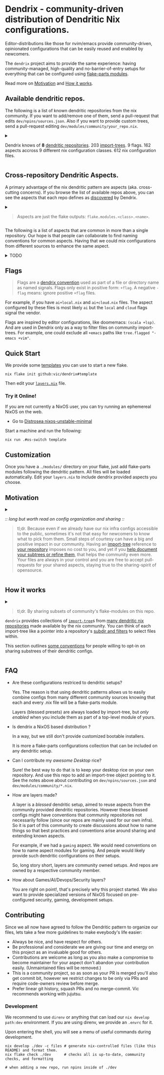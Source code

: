 <!-- NOTICE: edit this file at dev/readme_template.md and then run the `files` devshell command. -->

# Dendrix - community-driven distribution of Dendritic Nix configurations.

Editor-distributions like those for nvim/emacs provide community-driven,
opinionated configurations that can be easily reused and enabled by newcomers.

The `dendrix` project aims to provide the same experience: having community-managed, high-quality and no-barrier-of-entry setups for everything that can be configured using [flake-parts modules](https://flake.parts/options/flake-parts-modules.html).

Read more on [Motivation](#motivation) and [How it works](#how-it-works).

## Available dendritic repos.

The following is a list of known dendritic repositories from the nix community.
If you want to add/remove one of them, send a pull-request that edits `dev/npins/sources.json`.
Also if you want to provide custom trees, send a pull-request editing `dev/modules/community/your_repo.nix`.

<details>
<summary>

Dendrix knows of <b>8</b> [dendritic repositories](https://github.com/vic/dendrix/blob/main/dev/npins/sources.json).
203 [import-trees](https://github.com/vic/dendrix/tree/main/dev/modules/community).
9 flags.
162 aspects accross 9 different nix configuration classes.
612 nix configuration files.

</summary>

### [Maka-77x-nixconf7](https://github.com/Maka-77x/nixconf7/tree/e3fd4cacd66d708911109b3a0f43f7b65d8be7bd

<details>
<summary>

Maka-77x-nixconf7 at rev e3fd4ca.
22 dendritic trees.
<b>22</b> aspects across 2 nix classes.
97 nix configuration files.

</summary>

[README](https://github.com/Maka-77x/nixconf7/tree/e3fd4cacd66d708911109b3a0f43f7b65d8be7bd/README.md)

<details>
<summary>

##### Maka-77x-nixconf7 defines <b>22</b> aspects across 2 nix classes.

</summary>

- <code>ai</code>: <code>nixos</code>

- <code>base</code>: <code>homeManager</code>/<code>nixos</code>

- <code>bluetooth</code>: <code>nixos</code>

- <code>desktop</code>: <code>homeManager</code>/<code>nixos</code>

- <code>dev</code>: <code>homeManager</code>/<code>nixos</code>

- <code>displaylink</code>: <code>nixos</code>

- <code>email</code>: <code>homeManager</code>

- <code>facter</code>: <code>homeManager</code>/<code>nixos</code>

- <code>fwupd</code>: <code>nixos</code>

- <code>games</code>: <code>homeManager</code>

- <code>guacamole</code>: <code>nixos</code>

- <code>hosts/gouda</code>: <code>nixos</code>

- <code>hosts/nixos</code>: <code>nixos</code>

- <code>messaging</code>: <code>homeManager</code>

- <code>mimi</code>: <code>nixos</code>

- <code>openssh</code>: <code>nixos</code>

- <code>root</code>: <code>nixos</code>

- <code>shell</code>: <code>homeManager</code>/<code>nixos</code>

- <code>sound</code>: <code>nixos</code>

- <code>virtualisation</code>: <code>nixos</code>

- <code>vpn</code>: <code>homeManager</code>/<code>nixos</code>

- <code>work</code>: <code>homeManager</code>

</details>

No community notes on Maka-77x-nixconf7. Use the source, Luke.

- ai:

Maka-77x-nixconf7's ai tree

```nix
# usage on your layers.nix
{inputs, ...}: {
  imports = [
    inputs.dendrix.community.Maka-77x-nixconf7.ai
  ];
}
```

- base:

Maka-77x-nixconf7's base tree

```nix
# usage on your layers.nix
{inputs, ...}: {
  imports = [
    inputs.dendrix.community.Maka-77x-nixconf7.base
  ];
}
```

- bluetooth:

Maka-77x-nixconf7's bluetooth tree

```nix
# usage on your layers.nix
{inputs, ...}: {
  imports = [
    inputs.dendrix.community.Maka-77x-nixconf7.bluetooth
  ];
}
```

- desktop:

Maka-77x-nixconf7's desktop tree

```nix
# usage on your layers.nix
{inputs, ...}: {
  imports = [
    inputs.dendrix.community.Maka-77x-nixconf7.desktop
  ];
}
```

- dev:

Maka-77x-nixconf7's dev tree

```nix
# usage on your layers.nix
{inputs, ...}: {
  imports = [
    inputs.dendrix.community.Maka-77x-nixconf7.dev
  ];
}
```

- displaylink:

Maka-77x-nixconf7's displaylink tree

```nix
# usage on your layers.nix
{inputs, ...}: {
  imports = [
    inputs.dendrix.community.Maka-77x-nixconf7.displaylink
  ];
}
```

- email:

Maka-77x-nixconf7's email tree

```nix
# usage on your layers.nix
{inputs, ...}: {
  imports = [
    inputs.dendrix.community.Maka-77x-nixconf7.email
  ];
}
```

- facter:

Maka-77x-nixconf7's facter tree

```nix
# usage on your layers.nix
{inputs, ...}: {
  imports = [
    inputs.dendrix.community.Maka-77x-nixconf7.facter
  ];
}
```

- fwupd:

Maka-77x-nixconf7's fwupd tree

```nix
# usage on your layers.nix
{inputs, ...}: {
  imports = [
    inputs.dendrix.community.Maka-77x-nixconf7.fwupd
  ];
}
```

- games:

Maka-77x-nixconf7's games tree

```nix
# usage on your layers.nix
{inputs, ...}: {
  imports = [
    inputs.dendrix.community.Maka-77x-nixconf7.games
  ];
}
```

- guacamole:

Maka-77x-nixconf7's guacamole tree

```nix
# usage on your layers.nix
{inputs, ...}: {
  imports = [
    inputs.dendrix.community.Maka-77x-nixconf7.guacamole
  ];
}
```

- hosts/gouda:

Maka-77x-nixconf7's hosts/gouda tree

```nix
# usage on your layers.nix
{inputs, ...}: {
  imports = [
    inputs.dendrix.community.Maka-77x-nixconf7.hosts/gouda
  ];
}
```

- hosts/nixos:

Maka-77x-nixconf7's hosts/nixos tree

```nix
# usage on your layers.nix
{inputs, ...}: {
  imports = [
    inputs.dendrix.community.Maka-77x-nixconf7.hosts/nixos
  ];
}
```

- messaging:

Maka-77x-nixconf7's messaging tree

```nix
# usage on your layers.nix
{inputs, ...}: {
  imports = [
    inputs.dendrix.community.Maka-77x-nixconf7.messaging
  ];
}
```

- mimi:

Maka-77x-nixconf7's mimi tree

```nix
# usage on your layers.nix
{inputs, ...}: {
  imports = [
    inputs.dendrix.community.Maka-77x-nixconf7.mimi
  ];
}
```

- openssh:

Maka-77x-nixconf7's openssh tree

```nix
# usage on your layers.nix
{inputs, ...}: {
  imports = [
    inputs.dendrix.community.Maka-77x-nixconf7.openssh
  ];
}
```

- root:

Maka-77x-nixconf7's root tree

```nix
# usage on your layers.nix
{inputs, ...}: {
  imports = [
    inputs.dendrix.community.Maka-77x-nixconf7.root
  ];
}
```

- shell:

Maka-77x-nixconf7's shell tree

```nix
# usage on your layers.nix
{inputs, ...}: {
  imports = [
    inputs.dendrix.community.Maka-77x-nixconf7.shell
  ];
}
```

- sound:

Maka-77x-nixconf7's sound tree

```nix
# usage on your layers.nix
{inputs, ...}: {
  imports = [
    inputs.dendrix.community.Maka-77x-nixconf7.sound
  ];
}
```

- virtualisation:

Maka-77x-nixconf7's virtualisation tree

```nix
# usage on your layers.nix
{inputs, ...}: {
  imports = [
    inputs.dendrix.community.Maka-77x-nixconf7.virtualisation
  ];
}
```

- vpn:

Maka-77x-nixconf7's vpn tree

```nix
# usage on your layers.nix
{inputs, ...}: {
  imports = [
    inputs.dendrix.community.Maka-77x-nixconf7.vpn
  ];
}
```

- work:

Maka-77x-nixconf7's work tree

```nix
# usage on your layers.nix
{inputs, ...}: {
  imports = [
    inputs.dendrix.community.Maka-77x-nixconf7.work
  ];
}
```

</details>

### [dliberalesso-nix-config](https://github.com/dliberalesso/nix-config/tree/c2906862413dccd1745ce26e0172cac4381c34bd

<details>
<summary>

dliberalesso-nix-config at rev c290686.
8 dendritic trees.
<b>8</b> aspects across 2 nix classes.
85 nix configuration files.

</summary>

[README](https://github.com/dliberalesso/nix-config/tree/c2906862413dccd1745ce26e0172cac4381c34bd/README.md)

<details>
<summary>

##### dliberalesso-nix-config defines <b>8</b> aspects across 2 nix classes.

</summary>

- <code>default</code>: <code>home</code>/<code>nixos</code>

- <code>facter</code>: <code>home</code>/<code>nixos</code>

- <code>gui</code>: <code>home</code>/<code>nixos</code>

- <code>hyprde</code>: <code>home</code>/<code>nixos</code>

- <code>irpf</code>: <code>home</code>/<code>nixos</code>

- <code>laptop</code>: <code>home</code>/<code>nixos</code>

- <code>work</code>: <code>home</code>/<code>nixos</code>

- <code>wsl</code>: <code>home</code>/<code>nixos</code>

</details>

No community notes on dliberalesso-nix-config. Use the source, Luke.

- default:

dliberalesso-nix-config's default tree

```nix
# usage on your layers.nix
{inputs, ...}: {
  imports = [
    inputs.dendrix.community.dliberalesso-nix-config.default
  ];
}
```

- facter:

dliberalesso-nix-config's facter tree

```nix
# usage on your layers.nix
{inputs, ...}: {
  imports = [
    inputs.dendrix.community.dliberalesso-nix-config.facter
  ];
}
```

- gui:

dliberalesso-nix-config's gui tree

```nix
# usage on your layers.nix
{inputs, ...}: {
  imports = [
    inputs.dendrix.community.dliberalesso-nix-config.gui
  ];
}
```

- hyprde:

dliberalesso-nix-config's hyprde tree

```nix
# usage on your layers.nix
{inputs, ...}: {
  imports = [
    inputs.dendrix.community.dliberalesso-nix-config.hyprde
  ];
}
```

- irpf:

dliberalesso-nix-config's irpf tree

```nix
# usage on your layers.nix
{inputs, ...}: {
  imports = [
    inputs.dendrix.community.dliberalesso-nix-config.irpf
  ];
}
```

- laptop:

dliberalesso-nix-config's laptop tree

```nix
# usage on your layers.nix
{inputs, ...}: {
  imports = [
    inputs.dendrix.community.dliberalesso-nix-config.laptop
  ];
}
```

- work:

dliberalesso-nix-config's work tree

```nix
# usage on your layers.nix
{inputs, ...}: {
  imports = [
    inputs.dendrix.community.dliberalesso-nix-config.work
  ];
}
```

- wsl:

dliberalesso-nix-config's wsl tree

```nix
# usage on your layers.nix
{inputs, ...}: {
  imports = [
    inputs.dendrix.community.dliberalesso-nix-config.wsl
  ];
}
```

</details>

### [drupol-infra](https://github.com/drupol/infra/tree/a10da3a0e88d17566918fa8db69fa0faa9e1d0c8

<details>
<summary>

drupol-infra at rev a10da3a.
24 dendritic trees.
<b>24</b> aspects across 2 nix classes.
107 nix configuration files.

</summary>

[README](https://github.com/drupol/infra/tree/a10da3a0e88d17566918fa8db69fa0faa9e1d0c8/README.md)

<details>
<summary>

##### drupol-infra defines <b>24</b> aspects across 2 nix classes.

</summary>

- <code>ai</code>: <code>nixos</code>

- <code>base</code>: <code>homeManager</code>/<code>nixos</code>

- <code>bluetooth</code>: <code>nixos</code>

- <code>desktop</code>: <code>homeManager</code>/<code>nixos</code>

- <code>dev</code>: <code>homeManager</code>/<code>nixos</code>

- <code>displaylink</code>: <code>nixos</code>

- <code>email</code>: <code>homeManager</code>

- <code>facter</code>: <code>homeManager</code>/<code>nixos</code>

- <code>fwupd</code>: <code>nixos</code>

- <code>games</code>: <code>homeManager</code>

- <code>guacamole</code>: <code>nixos</code>

- <code>hosts/nixos</code>: <code>nixos</code>

- <code>hosts/x13</code>: <code>nixos</code>

- <code>hosts/x260</code>: <code>nixos</code>

- <code>hosts/x280</code>: <code>nixos</code>

- <code>hosts/xeonixos</code>: <code>nixos</code>

- <code>messaging</code>: <code>homeManager</code>

- <code>openssh</code>: <code>nixos</code>

- <code>pol</code>: <code>nixos</code>

- <code>root</code>: <code>nixos</code>

- <code>shell</code>: <code>homeManager</code>/<code>nixos</code>

- <code>sound</code>: <code>nixos</code>

- <code>vpn</code>: <code>homeManager</code>/<code>nixos</code>

- <code>work</code>: <code>homeManager</code>

</details>

No community notes on drupol-infra. Use the source, Luke.

- ai:

drupol-infra's ai tree

```nix
# usage on your layers.nix
{inputs, ...}: {
  imports = [
    inputs.dendrix.community.drupol-infra.ai
  ];
}
```

- base:

drupol-infra's base tree

```nix
# usage on your layers.nix
{inputs, ...}: {
  imports = [
    inputs.dendrix.community.drupol-infra.base
  ];
}
```

- bluetooth:

drupol-infra's bluetooth tree

```nix
# usage on your layers.nix
{inputs, ...}: {
  imports = [
    inputs.dendrix.community.drupol-infra.bluetooth
  ];
}
```

- desktop:

drupol-infra's desktop tree

```nix
# usage on your layers.nix
{inputs, ...}: {
  imports = [
    inputs.dendrix.community.drupol-infra.desktop
  ];
}
```

- dev:

drupol-infra's dev tree

```nix
# usage on your layers.nix
{inputs, ...}: {
  imports = [
    inputs.dendrix.community.drupol-infra.dev
  ];
}
```

- displaylink:

drupol-infra's displaylink tree

```nix
# usage on your layers.nix
{inputs, ...}: {
  imports = [
    inputs.dendrix.community.drupol-infra.displaylink
  ];
}
```

- email:

drupol-infra's email tree

```nix
# usage on your layers.nix
{inputs, ...}: {
  imports = [
    inputs.dendrix.community.drupol-infra.email
  ];
}
```

- facter:

drupol-infra's facter tree

```nix
# usage on your layers.nix
{inputs, ...}: {
  imports = [
    inputs.dendrix.community.drupol-infra.facter
  ];
}
```

- fwupd:

drupol-infra's fwupd tree

```nix
# usage on your layers.nix
{inputs, ...}: {
  imports = [
    inputs.dendrix.community.drupol-infra.fwupd
  ];
}
```

- games:

drupol-infra's games tree

```nix
# usage on your layers.nix
{inputs, ...}: {
  imports = [
    inputs.dendrix.community.drupol-infra.games
  ];
}
```

- guacamole:

drupol-infra's guacamole tree

```nix
# usage on your layers.nix
{inputs, ...}: {
  imports = [
    inputs.dendrix.community.drupol-infra.guacamole
  ];
}
```

- hosts/nixos:

drupol-infra's hosts/nixos tree

```nix
# usage on your layers.nix
{inputs, ...}: {
  imports = [
    inputs.dendrix.community.drupol-infra.hosts/nixos
  ];
}
```

- hosts/x13:

drupol-infra's hosts/x13 tree

```nix
# usage on your layers.nix
{inputs, ...}: {
  imports = [
    inputs.dendrix.community.drupol-infra.hosts/x13
  ];
}
```

- hosts/x260:

drupol-infra's hosts/x260 tree

```nix
# usage on your layers.nix
{inputs, ...}: {
  imports = [
    inputs.dendrix.community.drupol-infra.hosts/x260
  ];
}
```

- hosts/x280:

drupol-infra's hosts/x280 tree

```nix
# usage on your layers.nix
{inputs, ...}: {
  imports = [
    inputs.dendrix.community.drupol-infra.hosts/x280
  ];
}
```

- hosts/xeonixos:

drupol-infra's hosts/xeonixos tree

```nix
# usage on your layers.nix
{inputs, ...}: {
  imports = [
    inputs.dendrix.community.drupol-infra.hosts/xeonixos
  ];
}
```

- messaging:

drupol-infra's messaging tree

```nix
# usage on your layers.nix
{inputs, ...}: {
  imports = [
    inputs.dendrix.community.drupol-infra.messaging
  ];
}
```

- openssh:

drupol-infra's openssh tree

```nix
# usage on your layers.nix
{inputs, ...}: {
  imports = [
    inputs.dendrix.community.drupol-infra.openssh
  ];
}
```

- pol:

drupol-infra's pol tree

```nix
# usage on your layers.nix
{inputs, ...}: {
  imports = [
    inputs.dendrix.community.drupol-infra.pol
  ];
}
```

- root:

drupol-infra's root tree

```nix
# usage on your layers.nix
{inputs, ...}: {
  imports = [
    inputs.dendrix.community.drupol-infra.root
  ];
}
```

- shell:

drupol-infra's shell tree

```nix
# usage on your layers.nix
{inputs, ...}: {
  imports = [
    inputs.dendrix.community.drupol-infra.shell
  ];
}
```

- sound:

drupol-infra's sound tree

```nix
# usage on your layers.nix
{inputs, ...}: {
  imports = [
    inputs.dendrix.community.drupol-infra.sound
  ];
}
```

- vpn:

drupol-infra's vpn tree

```nix
# usage on your layers.nix
{inputs, ...}: {
  imports = [
    inputs.dendrix.community.drupol-infra.vpn
  ];
}
```

- work:

drupol-infra's work tree

```nix
# usage on your layers.nix
{inputs, ...}: {
  imports = [
    inputs.dendrix.community.drupol-infra.work
  ];
}
```

</details>

### [gaetanlepage-nix-config](https://github.com/gaetanlepage/nix-config/tree/1d2b2faa7dc402b64e4fad02dd8ce85bce5c15cd

<details>
<summary>

gaetanlepage-nix-config at rev 1d2b2fa.
55 dendritic trees.
<b>55</b> aspects across 2 nix classes.
131 nix configuration files.

</summary>

[README](https://github.com/gaetanlepage/nix-config/tree/1d2b2faa7dc402b64e4fad02dd8ce85bce5c15cd/README.md)

<details>
<summary>

##### gaetanlepage-nix-config defines <b>55</b> aspects across 2 nix classes.

</summary>

- <code>agenix</code>: <code>nixos</code>

- <code>android</code>: <code>nixos</code>

- <code>bg-stream</code>: <code>homeManager</code>

- <code>bluetooth</code>: <code>nixos</code>

- <code>bootloader</code>: <code>nixos</code>

- <code>caddy-reverse-proxies</code>: <code>nixos</code>

- <code>cloud-backup</code>: <code>nixos</code>

- <code>core</code>: <code>homeManager</code>/<code>nixos</code>

- <code>csConfig</code>: <code>homeManager</code>

- <code>desktop</code>: <code>homeManager</code>/<code>nixos</code>

- <code>desktop-programs</code>: <code>homeManager</code>

- <code>dev</code>: <code>nixos</code>

- <code>display-manager</code>: <code>nixos</code>

- <code>dunst</code>: <code>homeManager</code>

- <code>email</code>: <code>homeManager</code>

- <code>firefox</code>: <code>homeManager</code>

- <code>flameshot</code>: <code>homeManager</code>

- <code>foot</code>: <code>homeManager</code>

- <code>gammastep</code>: <code>homeManager</code>

- <code>gtk</code>: <code>homeManager</code>

- <code>home-manager</code>: <code>homeManager</code>/<code>nixos</code>

- <code>host_cuda</code>: <code>homeManager</code>/<code>nixos</code>

- <code>host_feroe</code>: <code>nixos</code>

- <code>host_framework</code>: <code>homeManager</code>/<code>nixos</code>

- <code>host_inria</code>: <code>homeManager</code>

- <code>host_jrs</code>: <code>homeManager</code>

- <code>host_tank</code>: <code>nixos</code>

- <code>host_vps</code>: <code>nixos</code>

- <code>kanshi</code>: <code>homeManager</code>

- <code>keyring</code>: <code>homeManager</code>

- <code>nh</code>: <code>homeManager</code>

- <code>nix</code>: <code>homeManager</code>/<code>nixos</code>

- <code>nix-index-database</code>: <code>homeManager</code>

- <code>nvidia</code>: <code>nixos</code>

- <code>obs</code>: <code>nixos</code>

- <code>printing</code>: <code>nixos</code>

- <code>remote-builders</code>: <code>nixos</code>

- <code>rofi</code>: <code>homeManager</code>

- <code>security</code>: <code>nixos</code>

- <code>server</code>: <code>nixos</code>

- <code>sound</code>: <code>nixos</code>

- <code>ssh-client</code>: <code>nixos</code>

- <code>ssh-server</code>: <code>nixos</code>

- <code>streaming</code>: <code>homeManager</code>

- <code>substituters</code>: <code>homeManager</code>/<code>nixos</code>

- <code>sway</code>: <code>homeManager</code>

- <code>swaylock</code>: <code>homeManager</code>

- <code>thunar</code>: <code>nixos</code>

- <code>udiskie</code>: <code>homeManager</code>

- <code>users</code>: <code>nixos</code>

- <code>waybar</code>: <code>homeManager</code>

- <code>wayland</code>: <code>homeManager</code>

- <code>wireguard-client</code>: <code>nixos</code>

- <code>xdg</code>: <code>homeManager</code>

- <code>zathura</code>: <code>homeManager</code>

</details>

No community notes on gaetanlepage-nix-config. Use the source, Luke.

- agenix:

gaetanlepage-nix-config's agenix tree

```nix
# usage on your layers.nix
{inputs, ...}: {
  imports = [
    inputs.dendrix.community.gaetanlepage-nix-config.agenix
  ];
}
```

- android:

gaetanlepage-nix-config's android tree

```nix
# usage on your layers.nix
{inputs, ...}: {
  imports = [
    inputs.dendrix.community.gaetanlepage-nix-config.android
  ];
}
```

- bg-stream:

gaetanlepage-nix-config's bg-stream tree

```nix
# usage on your layers.nix
{inputs, ...}: {
  imports = [
    inputs.dendrix.community.gaetanlepage-nix-config.bg-stream
  ];
}
```

- bluetooth:

gaetanlepage-nix-config's bluetooth tree

```nix
# usage on your layers.nix
{inputs, ...}: {
  imports = [
    inputs.dendrix.community.gaetanlepage-nix-config.bluetooth
  ];
}
```

- bootloader:

gaetanlepage-nix-config's bootloader tree

```nix
# usage on your layers.nix
{inputs, ...}: {
  imports = [
    inputs.dendrix.community.gaetanlepage-nix-config.bootloader
  ];
}
```

- caddy-reverse-proxies:

gaetanlepage-nix-config's caddy-reverse-proxies tree

```nix
# usage on your layers.nix
{inputs, ...}: {
  imports = [
    inputs.dendrix.community.gaetanlepage-nix-config.caddy-reverse-proxies
  ];
}
```

- cloud-backup:

gaetanlepage-nix-config's cloud-backup tree

```nix
# usage on your layers.nix
{inputs, ...}: {
  imports = [
    inputs.dendrix.community.gaetanlepage-nix-config.cloud-backup
  ];
}
```

- core:

gaetanlepage-nix-config's core tree

```nix
# usage on your layers.nix
{inputs, ...}: {
  imports = [
    inputs.dendrix.community.gaetanlepage-nix-config.core
  ];
}
```

- csConfig:

gaetanlepage-nix-config's csConfig tree

```nix
# usage on your layers.nix
{inputs, ...}: {
  imports = [
    inputs.dendrix.community.gaetanlepage-nix-config.csConfig
  ];
}
```

- desktop:

gaetanlepage-nix-config's desktop tree

```nix
# usage on your layers.nix
{inputs, ...}: {
  imports = [
    inputs.dendrix.community.gaetanlepage-nix-config.desktop
  ];
}
```

- desktop-programs:

gaetanlepage-nix-config's desktop-programs tree

```nix
# usage on your layers.nix
{inputs, ...}: {
  imports = [
    inputs.dendrix.community.gaetanlepage-nix-config.desktop-programs
  ];
}
```

- dev:

gaetanlepage-nix-config's dev tree

```nix
# usage on your layers.nix
{inputs, ...}: {
  imports = [
    inputs.dendrix.community.gaetanlepage-nix-config.dev
  ];
}
```

- display-manager:

gaetanlepage-nix-config's display-manager tree

```nix
# usage on your layers.nix
{inputs, ...}: {
  imports = [
    inputs.dendrix.community.gaetanlepage-nix-config.display-manager
  ];
}
```

- dunst:

gaetanlepage-nix-config's dunst tree

```nix
# usage on your layers.nix
{inputs, ...}: {
  imports = [
    inputs.dendrix.community.gaetanlepage-nix-config.dunst
  ];
}
```

- email:

gaetanlepage-nix-config's email tree

```nix
# usage on your layers.nix
{inputs, ...}: {
  imports = [
    inputs.dendrix.community.gaetanlepage-nix-config.email
  ];
}
```

- firefox:

gaetanlepage-nix-config's firefox tree

```nix
# usage on your layers.nix
{inputs, ...}: {
  imports = [
    inputs.dendrix.community.gaetanlepage-nix-config.firefox
  ];
}
```

- flameshot:

gaetanlepage-nix-config's flameshot tree

```nix
# usage on your layers.nix
{inputs, ...}: {
  imports = [
    inputs.dendrix.community.gaetanlepage-nix-config.flameshot
  ];
}
```

- foot:

gaetanlepage-nix-config's foot tree

```nix
# usage on your layers.nix
{inputs, ...}: {
  imports = [
    inputs.dendrix.community.gaetanlepage-nix-config.foot
  ];
}
```

- gammastep:

gaetanlepage-nix-config's gammastep tree

```nix
# usage on your layers.nix
{inputs, ...}: {
  imports = [
    inputs.dendrix.community.gaetanlepage-nix-config.gammastep
  ];
}
```

- gtk:

gaetanlepage-nix-config's gtk tree

```nix
# usage on your layers.nix
{inputs, ...}: {
  imports = [
    inputs.dendrix.community.gaetanlepage-nix-config.gtk
  ];
}
```

- home-manager:

gaetanlepage-nix-config's home-manager tree

```nix
# usage on your layers.nix
{inputs, ...}: {
  imports = [
    inputs.dendrix.community.gaetanlepage-nix-config.home-manager
  ];
}
```

- host_cuda:

gaetanlepage-nix-config's host_cuda tree

```nix
# usage on your layers.nix
{inputs, ...}: {
  imports = [
    inputs.dendrix.community.gaetanlepage-nix-config.host_cuda
  ];
}
```

- host_feroe:

gaetanlepage-nix-config's host_feroe tree

```nix
# usage on your layers.nix
{inputs, ...}: {
  imports = [
    inputs.dendrix.community.gaetanlepage-nix-config.host_feroe
  ];
}
```

- host_framework:

gaetanlepage-nix-config's host_framework tree

```nix
# usage on your layers.nix
{inputs, ...}: {
  imports = [
    inputs.dendrix.community.gaetanlepage-nix-config.host_framework
  ];
}
```

- host_inria:

gaetanlepage-nix-config's host_inria tree

```nix
# usage on your layers.nix
{inputs, ...}: {
  imports = [
    inputs.dendrix.community.gaetanlepage-nix-config.host_inria
  ];
}
```

- host_jrs:

gaetanlepage-nix-config's host_jrs tree

```nix
# usage on your layers.nix
{inputs, ...}: {
  imports = [
    inputs.dendrix.community.gaetanlepage-nix-config.host_jrs
  ];
}
```

- host_tank:

gaetanlepage-nix-config's host_tank tree

```nix
# usage on your layers.nix
{inputs, ...}: {
  imports = [
    inputs.dendrix.community.gaetanlepage-nix-config.host_tank
  ];
}
```

- host_vps:

gaetanlepage-nix-config's host_vps tree

```nix
# usage on your layers.nix
{inputs, ...}: {
  imports = [
    inputs.dendrix.community.gaetanlepage-nix-config.host_vps
  ];
}
```

- kanshi:

gaetanlepage-nix-config's kanshi tree

```nix
# usage on your layers.nix
{inputs, ...}: {
  imports = [
    inputs.dendrix.community.gaetanlepage-nix-config.kanshi
  ];
}
```

- keyring:

gaetanlepage-nix-config's keyring tree

```nix
# usage on your layers.nix
{inputs, ...}: {
  imports = [
    inputs.dendrix.community.gaetanlepage-nix-config.keyring
  ];
}
```

- nh:

gaetanlepage-nix-config's nh tree

```nix
# usage on your layers.nix
{inputs, ...}: {
  imports = [
    inputs.dendrix.community.gaetanlepage-nix-config.nh
  ];
}
```

- nix:

gaetanlepage-nix-config's nix tree

```nix
# usage on your layers.nix
{inputs, ...}: {
  imports = [
    inputs.dendrix.community.gaetanlepage-nix-config.nix
  ];
}
```

- nix-index-database:

gaetanlepage-nix-config's nix-index-database tree

```nix
# usage on your layers.nix
{inputs, ...}: {
  imports = [
    inputs.dendrix.community.gaetanlepage-nix-config.nix-index-database
  ];
}
```

- nvidia:

gaetanlepage-nix-config's nvidia tree

```nix
# usage on your layers.nix
{inputs, ...}: {
  imports = [
    inputs.dendrix.community.gaetanlepage-nix-config.nvidia
  ];
}
```

- obs:

gaetanlepage-nix-config's obs tree

```nix
# usage on your layers.nix
{inputs, ...}: {
  imports = [
    inputs.dendrix.community.gaetanlepage-nix-config.obs
  ];
}
```

- printing:

gaetanlepage-nix-config's printing tree

```nix
# usage on your layers.nix
{inputs, ...}: {
  imports = [
    inputs.dendrix.community.gaetanlepage-nix-config.printing
  ];
}
```

- remote-builders:

gaetanlepage-nix-config's remote-builders tree

```nix
# usage on your layers.nix
{inputs, ...}: {
  imports = [
    inputs.dendrix.community.gaetanlepage-nix-config.remote-builders
  ];
}
```

- rofi:

gaetanlepage-nix-config's rofi tree

```nix
# usage on your layers.nix
{inputs, ...}: {
  imports = [
    inputs.dendrix.community.gaetanlepage-nix-config.rofi
  ];
}
```

- security:

gaetanlepage-nix-config's security tree

```nix
# usage on your layers.nix
{inputs, ...}: {
  imports = [
    inputs.dendrix.community.gaetanlepage-nix-config.security
  ];
}
```

- server:

gaetanlepage-nix-config's server tree

```nix
# usage on your layers.nix
{inputs, ...}: {
  imports = [
    inputs.dendrix.community.gaetanlepage-nix-config.server
  ];
}
```

- sound:

gaetanlepage-nix-config's sound tree

```nix
# usage on your layers.nix
{inputs, ...}: {
  imports = [
    inputs.dendrix.community.gaetanlepage-nix-config.sound
  ];
}
```

- ssh-client:

gaetanlepage-nix-config's ssh-client tree

```nix
# usage on your layers.nix
{inputs, ...}: {
  imports = [
    inputs.dendrix.community.gaetanlepage-nix-config.ssh-client
  ];
}
```

- ssh-server:

gaetanlepage-nix-config's ssh-server tree

```nix
# usage on your layers.nix
{inputs, ...}: {
  imports = [
    inputs.dendrix.community.gaetanlepage-nix-config.ssh-server
  ];
}
```

- streaming:

gaetanlepage-nix-config's streaming tree

```nix
# usage on your layers.nix
{inputs, ...}: {
  imports = [
    inputs.dendrix.community.gaetanlepage-nix-config.streaming
  ];
}
```

- substituters:

gaetanlepage-nix-config's substituters tree

```nix
# usage on your layers.nix
{inputs, ...}: {
  imports = [
    inputs.dendrix.community.gaetanlepage-nix-config.substituters
  ];
}
```

- sway:

gaetanlepage-nix-config's sway tree

```nix
# usage on your layers.nix
{inputs, ...}: {
  imports = [
    inputs.dendrix.community.gaetanlepage-nix-config.sway
  ];
}
```

- swaylock:

gaetanlepage-nix-config's swaylock tree

```nix
# usage on your layers.nix
{inputs, ...}: {
  imports = [
    inputs.dendrix.community.gaetanlepage-nix-config.swaylock
  ];
}
```

- thunar:

gaetanlepage-nix-config's thunar tree

```nix
# usage on your layers.nix
{inputs, ...}: {
  imports = [
    inputs.dendrix.community.gaetanlepage-nix-config.thunar
  ];
}
```

- udiskie:

gaetanlepage-nix-config's udiskie tree

```nix
# usage on your layers.nix
{inputs, ...}: {
  imports = [
    inputs.dendrix.community.gaetanlepage-nix-config.udiskie
  ];
}
```

- users:

gaetanlepage-nix-config's users tree

```nix
# usage on your layers.nix
{inputs, ...}: {
  imports = [
    inputs.dendrix.community.gaetanlepage-nix-config.users
  ];
}
```

- waybar:

gaetanlepage-nix-config's waybar tree

```nix
# usage on your layers.nix
{inputs, ...}: {
  imports = [
    inputs.dendrix.community.gaetanlepage-nix-config.waybar
  ];
}
```

- wayland:

gaetanlepage-nix-config's wayland tree

```nix
# usage on your layers.nix
{inputs, ...}: {
  imports = [
    inputs.dendrix.community.gaetanlepage-nix-config.wayland
  ];
}
```

- wireguard-client:

gaetanlepage-nix-config's wireguard-client tree

```nix
# usage on your layers.nix
{inputs, ...}: {
  imports = [
    inputs.dendrix.community.gaetanlepage-nix-config.wireguard-client
  ];
}
```

- xdg:

gaetanlepage-nix-config's xdg tree

```nix
# usage on your layers.nix
{inputs, ...}: {
  imports = [
    inputs.dendrix.community.gaetanlepage-nix-config.xdg
  ];
}
```

- zathura:

gaetanlepage-nix-config's zathura tree

```nix
# usage on your layers.nix
{inputs, ...}: {
  imports = [
    inputs.dendrix.community.gaetanlepage-nix-config.zathura
  ];
}
```

</details>

### [henrysipp-nix-setup](https://github.com/henrysipp/nix-setup/tree/5fbfdf52685dd13ecf96e418a9a83af95787e787

<details>
<summary>

henrysipp-nix-setup at rev 5fbfdf5.
21 dendritic trees.
<b>21</b> aspects across 6 nix classes.
48 nix configuration files.

</summary>

[README](https://github.com/henrysipp/nix-setup/tree/5fbfdf52685dd13ecf96e418a9a83af95787e787/README.md)

<details>
<summary>

##### henrysipp-nix-setup defines <b>21</b> aspects across 6 nix classes.

</summary>

- <code>albion</code>: <code>hosts</code>

- <code>allowedUnfreePackages</code>: <code>nixpkgs</code>

- <code>base</code>: <code>homeManager</code>/<code>nixos</code>

- <code>containers</code>: <code>nixos</code>

- <code>darwin-desktop</code>: <code>homeManager</code>

- <code>desktop</code>: <code>darwin</code>/<code>homeManager</code>/<code>nixos</code>

- <code>dev</code>: <code>homeManager</code>/<code>nixos</code>

- <code>fonts</code>: <code>homeManager</code>/<code>nixos</code>

- <code>games</code>: <code>homeManager</code>/<code>nixos</code>

- <code>gawain</code>: <code>hosts</code>

- <code>gnome</code>: <code>homeManager</code>/<code>nixos</code>

- <code>guren</code>: <code>hosts</code>

- <code>henry</code>: <code>nixosUsers</code>

- <code>nixvim</code>: <code>homeManager</code>

- <code>packages</code>: <code>nixos</code>

- <code>plasma</code>: <code>homeManager</code>/<code>nixos</code>

- <code>root</code>: <code>nixosUsers</code>

- <code>shell</code>: <code>darwin</code>/<code>homeManager</code>/<code>nixos</code>

- <code>sound</code>: <code>nixos</code>

- <code>system</code>: <code>darwin</code>

- <code>work</code>: <code>darwin</code>

</details>

No community notes on henrysipp-nix-setup. Use the source, Luke.

- albion:

henrysipp-nix-setup's albion tree

```nix
# usage on your layers.nix
{inputs, ...}: {
  imports = [
    inputs.dendrix.community.henrysipp-nix-setup.albion
  ];
}
```

- allowedUnfreePackages:

henrysipp-nix-setup's allowedUnfreePackages tree

```nix
# usage on your layers.nix
{inputs, ...}: {
  imports = [
    inputs.dendrix.community.henrysipp-nix-setup.allowedUnfreePackages
  ];
}
```

- base:

henrysipp-nix-setup's base tree

```nix
# usage on your layers.nix
{inputs, ...}: {
  imports = [
    inputs.dendrix.community.henrysipp-nix-setup.base
  ];
}
```

- containers:

henrysipp-nix-setup's containers tree

```nix
# usage on your layers.nix
{inputs, ...}: {
  imports = [
    inputs.dendrix.community.henrysipp-nix-setup.containers
  ];
}
```

- darwin-desktop:

henrysipp-nix-setup's darwin-desktop tree

```nix
# usage on your layers.nix
{inputs, ...}: {
  imports = [
    inputs.dendrix.community.henrysipp-nix-setup.darwin-desktop
  ];
}
```

- desktop:

henrysipp-nix-setup's desktop tree

```nix
# usage on your layers.nix
{inputs, ...}: {
  imports = [
    inputs.dendrix.community.henrysipp-nix-setup.desktop
  ];
}
```

- dev:

henrysipp-nix-setup's dev tree

```nix
# usage on your layers.nix
{inputs, ...}: {
  imports = [
    inputs.dendrix.community.henrysipp-nix-setup.dev
  ];
}
```

- fonts:

henrysipp-nix-setup's fonts tree

```nix
# usage on your layers.nix
{inputs, ...}: {
  imports = [
    inputs.dendrix.community.henrysipp-nix-setup.fonts
  ];
}
```

- games:

henrysipp-nix-setup's games tree

```nix
# usage on your layers.nix
{inputs, ...}: {
  imports = [
    inputs.dendrix.community.henrysipp-nix-setup.games
  ];
}
```

- gawain:

henrysipp-nix-setup's gawain tree

```nix
# usage on your layers.nix
{inputs, ...}: {
  imports = [
    inputs.dendrix.community.henrysipp-nix-setup.gawain
  ];
}
```

- gnome:

henrysipp-nix-setup's gnome tree

```nix
# usage on your layers.nix
{inputs, ...}: {
  imports = [
    inputs.dendrix.community.henrysipp-nix-setup.gnome
  ];
}
```

- guren:

henrysipp-nix-setup's guren tree

```nix
# usage on your layers.nix
{inputs, ...}: {
  imports = [
    inputs.dendrix.community.henrysipp-nix-setup.guren
  ];
}
```

- henry:

henrysipp-nix-setup's henry tree

```nix
# usage on your layers.nix
{inputs, ...}: {
  imports = [
    inputs.dendrix.community.henrysipp-nix-setup.henry
  ];
}
```

- nixvim:

henrysipp-nix-setup's nixvim tree

```nix
# usage on your layers.nix
{inputs, ...}: {
  imports = [
    inputs.dendrix.community.henrysipp-nix-setup.nixvim
  ];
}
```

- packages:

henrysipp-nix-setup's packages tree

```nix
# usage on your layers.nix
{inputs, ...}: {
  imports = [
    inputs.dendrix.community.henrysipp-nix-setup.packages
  ];
}
```

- plasma:

henrysipp-nix-setup's plasma tree

```nix
# usage on your layers.nix
{inputs, ...}: {
  imports = [
    inputs.dendrix.community.henrysipp-nix-setup.plasma
  ];
}
```

- root:

henrysipp-nix-setup's root tree

```nix
# usage on your layers.nix
{inputs, ...}: {
  imports = [
    inputs.dendrix.community.henrysipp-nix-setup.root
  ];
}
```

- shell:

henrysipp-nix-setup's shell tree

```nix
# usage on your layers.nix
{inputs, ...}: {
  imports = [
    inputs.dendrix.community.henrysipp-nix-setup.shell
  ];
}
```

- sound:

henrysipp-nix-setup's sound tree

```nix
# usage on your layers.nix
{inputs, ...}: {
  imports = [
    inputs.dendrix.community.henrysipp-nix-setup.sound
  ];
}
```

- system:

henrysipp-nix-setup's system tree

```nix
# usage on your layers.nix
{inputs, ...}: {
  imports = [
    inputs.dendrix.community.henrysipp-nix-setup.system
  ];
}
```

- work:

henrysipp-nix-setup's work tree

```nix
# usage on your layers.nix
{inputs, ...}: {
  imports = [
    inputs.dendrix.community.henrysipp-nix-setup.work
  ];
}
```

</details>

### [icyd-nixvim](https://github.com/icyd/nixvim/tree/6bf416ad3ba76a24afb287fa989561f5bcde1bd2

<details>
<summary>

icyd-nixvim at rev 6bf416a.
30 dendritic trees.
<b>30</b> aspects across 2 nix classes.
41 nix configuration files.

</summary>

[README](https://github.com/icyd/nixvim/tree/6bf416ad3ba76a24afb287fa989561f5bcde1bd2/README.md)

<details>
<summary>

##### icyd-nixvim defines <b>30</b> aspects across 2 nix classes.

</summary>

- <code>additional-plugins</code>: <code>nixvim</code>

- <code>auto-session</code>: <code>nixvim</code>

- <code>colorizer</code>: <code>nixvim</code>

- <code>compiler</code>: <code>nixvim</code>

- <code>completion</code>: <code>nixvim</code>

- <code>core</code>: <code>config</code>/<code>nixvim</code>

- <code>debug</code>: <code>nixvim</code>

- <code>dial</code>: <code>nixvim</code>

- <code>firenvim</code>: <code>nixvim</code>

- <code>full</code>: <code>config</code>

- <code>git</code>: <code>nixvim</code>

- <code>harpoon</code>: <code>nixvim</code>

- <code>lsp</code>: <code>nixvim</code>

- <code>markdown</code>: <code>nixvim</code>

- <code>maximize</code>: <code>nixvim</code>

- <code>navigator</code>: <code>nixvim</code>

- <code>neorg</code>: <code>nixvim</code>

- <code>oil</code>: <code>nixvim</code>

- <code>optimizations</code>: <code>nixvim</code>

- <code>overseer</code>: <code>nixvim</code>

- <code>project-nvim</code>: <code>nixvim</code>

- <code>telescope</code>: <code>nixvim</code>

- <code>tests</code>: <code>nixvim</code>

- <code>todo-comments</code>: <code>nixvim</code>

- <code>treesitter</code>: <code>nixvim</code>

- <code>trouble</code>: <code>nixvim</code>

- <code>ufo</code>: <code>nixvim</code>

- <code>ui</code>: <code>nixvim</code>

- <code>utils</code>: <code>nixvim</code>

- <code>yanky</code>: <code>nixvim</code>

</details>

No community notes on icyd-nixvim. Use the source, Luke.

- additional-plugins:

icyd-nixvim's additional-plugins tree

```nix
# usage on your layers.nix
{inputs, ...}: {
  imports = [
    inputs.dendrix.community.icyd-nixvim.additional-plugins
  ];
}
```

- auto-session:

icyd-nixvim's auto-session tree

```nix
# usage on your layers.nix
{inputs, ...}: {
  imports = [
    inputs.dendrix.community.icyd-nixvim.auto-session
  ];
}
```

- colorizer:

icyd-nixvim's colorizer tree

```nix
# usage on your layers.nix
{inputs, ...}: {
  imports = [
    inputs.dendrix.community.icyd-nixvim.colorizer
  ];
}
```

- compiler:

icyd-nixvim's compiler tree

```nix
# usage on your layers.nix
{inputs, ...}: {
  imports = [
    inputs.dendrix.community.icyd-nixvim.compiler
  ];
}
```

- completion:

icyd-nixvim's completion tree

```nix
# usage on your layers.nix
{inputs, ...}: {
  imports = [
    inputs.dendrix.community.icyd-nixvim.completion
  ];
}
```

- core:

icyd-nixvim's core tree

```nix
# usage on your layers.nix
{inputs, ...}: {
  imports = [
    inputs.dendrix.community.icyd-nixvim.core
  ];
}
```

- debug:

icyd-nixvim's debug tree

```nix
# usage on your layers.nix
{inputs, ...}: {
  imports = [
    inputs.dendrix.community.icyd-nixvim.debug
  ];
}
```

- dial:

icyd-nixvim's dial tree

```nix
# usage on your layers.nix
{inputs, ...}: {
  imports = [
    inputs.dendrix.community.icyd-nixvim.dial
  ];
}
```

- firenvim:

icyd-nixvim's firenvim tree

```nix
# usage on your layers.nix
{inputs, ...}: {
  imports = [
    inputs.dendrix.community.icyd-nixvim.firenvim
  ];
}
```

- full:

icyd-nixvim's full tree

```nix
# usage on your layers.nix
{inputs, ...}: {
  imports = [
    inputs.dendrix.community.icyd-nixvim.full
  ];
}
```

- git:

icyd-nixvim's git tree

```nix
# usage on your layers.nix
{inputs, ...}: {
  imports = [
    inputs.dendrix.community.icyd-nixvim.git
  ];
}
```

- harpoon:

icyd-nixvim's harpoon tree

```nix
# usage on your layers.nix
{inputs, ...}: {
  imports = [
    inputs.dendrix.community.icyd-nixvim.harpoon
  ];
}
```

- lsp:

icyd-nixvim's lsp tree

```nix
# usage on your layers.nix
{inputs, ...}: {
  imports = [
    inputs.dendrix.community.icyd-nixvim.lsp
  ];
}
```

- markdown:

icyd-nixvim's markdown tree

```nix
# usage on your layers.nix
{inputs, ...}: {
  imports = [
    inputs.dendrix.community.icyd-nixvim.markdown
  ];
}
```

- maximize:

icyd-nixvim's maximize tree

```nix
# usage on your layers.nix
{inputs, ...}: {
  imports = [
    inputs.dendrix.community.icyd-nixvim.maximize
  ];
}
```

- navigator:

icyd-nixvim's navigator tree

```nix
# usage on your layers.nix
{inputs, ...}: {
  imports = [
    inputs.dendrix.community.icyd-nixvim.navigator
  ];
}
```

- neorg:

icyd-nixvim's neorg tree

```nix
# usage on your layers.nix
{inputs, ...}: {
  imports = [
    inputs.dendrix.community.icyd-nixvim.neorg
  ];
}
```

- oil:

icyd-nixvim's oil tree

```nix
# usage on your layers.nix
{inputs, ...}: {
  imports = [
    inputs.dendrix.community.icyd-nixvim.oil
  ];
}
```

- optimizations:

icyd-nixvim's optimizations tree

```nix
# usage on your layers.nix
{inputs, ...}: {
  imports = [
    inputs.dendrix.community.icyd-nixvim.optimizations
  ];
}
```

- overseer:

icyd-nixvim's overseer tree

```nix
# usage on your layers.nix
{inputs, ...}: {
  imports = [
    inputs.dendrix.community.icyd-nixvim.overseer
  ];
}
```

- project-nvim:

icyd-nixvim's project-nvim tree

```nix
# usage on your layers.nix
{inputs, ...}: {
  imports = [
    inputs.dendrix.community.icyd-nixvim.project-nvim
  ];
}
```

- telescope:

icyd-nixvim's telescope tree

```nix
# usage on your layers.nix
{inputs, ...}: {
  imports = [
    inputs.dendrix.community.icyd-nixvim.telescope
  ];
}
```

- tests:

icyd-nixvim's tests tree

```nix
# usage on your layers.nix
{inputs, ...}: {
  imports = [
    inputs.dendrix.community.icyd-nixvim.tests
  ];
}
```

- todo-comments:

icyd-nixvim's todo-comments tree

```nix
# usage on your layers.nix
{inputs, ...}: {
  imports = [
    inputs.dendrix.community.icyd-nixvim.todo-comments
  ];
}
```

- treesitter:

icyd-nixvim's treesitter tree

```nix
# usage on your layers.nix
{inputs, ...}: {
  imports = [
    inputs.dendrix.community.icyd-nixvim.treesitter
  ];
}
```

- trouble:

icyd-nixvim's trouble tree

```nix
# usage on your layers.nix
{inputs, ...}: {
  imports = [
    inputs.dendrix.community.icyd-nixvim.trouble
  ];
}
```

- ufo:

icyd-nixvim's ufo tree

```nix
# usage on your layers.nix
{inputs, ...}: {
  imports = [
    inputs.dendrix.community.icyd-nixvim.ufo
  ];
}
```

- ui:

icyd-nixvim's ui tree

```nix
# usage on your layers.nix
{inputs, ...}: {
  imports = [
    inputs.dendrix.community.icyd-nixvim.ui
  ];
}
```

- utils:

icyd-nixvim's utils tree

```nix
# usage on your layers.nix
{inputs, ...}: {
  imports = [
    inputs.dendrix.community.icyd-nixvim.utils
  ];
}
```

- yanky:

icyd-nixvim's yanky tree

```nix
# usage on your layers.nix
{inputs, ...}: {
  imports = [
    inputs.dendrix.community.icyd-nixvim.yanky
  ];
}
```

</details>

### [quasigod-nixconfig](https://codeberg.org/vic/quasigod-nixconfig/src/commit/4326b7976ff363f83a461700a4567859830906bf

<details>
<summary>

quasigod-nixconfig at rev 4326b79.
19 dendritic trees.
<b>19</b> aspects across 2 nix classes.
59 nix configuration files.

</summary>

[README](https://codeberg.org/vic/quasigod-nixconfig/src/commit/4326b7976ff363f83a461700a4567859830906bf/README.md)

<details>
<summary>

##### quasigod-nixconfig defines <b>19</b> aspects across 2 nix classes.

</summary>

- <code>cachix</code>: <code>home</code>/<code>nixos</code>

- <code>default</code>: <code>home</code>/<code>nixos</code>

- <code>gaming</code>: <code>home</code>/<code>nixos</code>

- <code>hacking</code>: <code>home</code>/<code>nixos</code>

- <code>laptop</code>: <code>home</code>/<code>nixos</code>

- <code>localai</code>: <code>home</code>/<code>nixos</code>

- <code>plymouth</code>: <code>home</code>/<code>nixos</code>

- <code>remote</code>: <code>home</code>/<code>nixos</code>

- <code>replays</code>: <code>home</code>/<code>nixos</code>

- <code>secure-boot</code>: <code>home</code>/<code>nixos</code>

- <code>server</code>: <code>home</code>/<code>nixos</code>

- <code>ssh</code>: <code>home</code>/<code>nixos</code>

- <code>syncthing-client</code>: <code>home</code>/<code>nixos</code>

- <code>syncthing-server</code>: <code>home</code>/<code>nixos</code>

- <code>virtualisation</code>: <code>home</code>/<code>nixos</code>

- <code>waydroid</code>: <code>home</code>/<code>nixos</code>

- <code>workstation</code>: <code>home</code>/<code>nixos</code>

- <code>zfs</code>: <code>home</code>/<code>nixos</code>

- <code>zsa-kb</code>: <code>home</code>/<code>nixos</code>

</details>

No community notes on quasigod-nixconfig. Use the source, Luke.

- cachix:

quasigod-nixconfig's cachix tree

```nix
# usage on your layers.nix
{inputs, ...}: {
  imports = [
    inputs.dendrix.community.quasigod-nixconfig.cachix
  ];
}
```

- default:

quasigod-nixconfig's default tree

```nix
# usage on your layers.nix
{inputs, ...}: {
  imports = [
    inputs.dendrix.community.quasigod-nixconfig.default
  ];
}
```

- gaming:

quasigod-nixconfig's gaming tree

```nix
# usage on your layers.nix
{inputs, ...}: {
  imports = [
    inputs.dendrix.community.quasigod-nixconfig.gaming
  ];
}
```

- hacking:

quasigod-nixconfig's hacking tree

```nix
# usage on your layers.nix
{inputs, ...}: {
  imports = [
    inputs.dendrix.community.quasigod-nixconfig.hacking
  ];
}
```

- laptop:

quasigod-nixconfig's laptop tree

```nix
# usage on your layers.nix
{inputs, ...}: {
  imports = [
    inputs.dendrix.community.quasigod-nixconfig.laptop
  ];
}
```

- localai:

quasigod-nixconfig's localai tree

```nix
# usage on your layers.nix
{inputs, ...}: {
  imports = [
    inputs.dendrix.community.quasigod-nixconfig.localai
  ];
}
```

- plymouth:

quasigod-nixconfig's plymouth tree

```nix
# usage on your layers.nix
{inputs, ...}: {
  imports = [
    inputs.dendrix.community.quasigod-nixconfig.plymouth
  ];
}
```

- remote:

quasigod-nixconfig's remote tree

```nix
# usage on your layers.nix
{inputs, ...}: {
  imports = [
    inputs.dendrix.community.quasigod-nixconfig.remote
  ];
}
```

- replays:

quasigod-nixconfig's replays tree

```nix
# usage on your layers.nix
{inputs, ...}: {
  imports = [
    inputs.dendrix.community.quasigod-nixconfig.replays
  ];
}
```

- secure-boot:

quasigod-nixconfig's secure-boot tree

```nix
# usage on your layers.nix
{inputs, ...}: {
  imports = [
    inputs.dendrix.community.quasigod-nixconfig.secure-boot
  ];
}
```

- server:

quasigod-nixconfig's server tree

```nix
# usage on your layers.nix
{inputs, ...}: {
  imports = [
    inputs.dendrix.community.quasigod-nixconfig.server
  ];
}
```

- ssh:

quasigod-nixconfig's ssh tree

```nix
# usage on your layers.nix
{inputs, ...}: {
  imports = [
    inputs.dendrix.community.quasigod-nixconfig.ssh
  ];
}
```

- syncthing-client:

quasigod-nixconfig's syncthing-client tree

```nix
# usage on your layers.nix
{inputs, ...}: {
  imports = [
    inputs.dendrix.community.quasigod-nixconfig.syncthing-client
  ];
}
```

- syncthing-server:

quasigod-nixconfig's syncthing-server tree

```nix
# usage on your layers.nix
{inputs, ...}: {
  imports = [
    inputs.dendrix.community.quasigod-nixconfig.syncthing-server
  ];
}
```

- virtualisation:

quasigod-nixconfig's virtualisation tree

```nix
# usage on your layers.nix
{inputs, ...}: {
  imports = [
    inputs.dendrix.community.quasigod-nixconfig.virtualisation
  ];
}
```

- waydroid:

quasigod-nixconfig's waydroid tree

```nix
# usage on your layers.nix
{inputs, ...}: {
  imports = [
    inputs.dendrix.community.quasigod-nixconfig.waydroid
  ];
}
```

- workstation:

quasigod-nixconfig's workstation tree

```nix
# usage on your layers.nix
{inputs, ...}: {
  imports = [
    inputs.dendrix.community.quasigod-nixconfig.workstation
  ];
}
```

- zfs:

quasigod-nixconfig's zfs tree

```nix
# usage on your layers.nix
{inputs, ...}: {
  imports = [
    inputs.dendrix.community.quasigod-nixconfig.zfs
  ];
}
```

- zsa-kb:

quasigod-nixconfig's zsa-kb tree

```nix
# usage on your layers.nix
{inputs, ...}: {
  imports = [
    inputs.dendrix.community.quasigod-nixconfig.zsa-kb
  ];
}
```

</details>

### [vic-vix](https://github.com/vic/vix/tree/f31e8a10fd4dc69980d661bbd610f4aa551fbbb0

<details>
<summary>

vic-vix at rev f31e8a1.
24 dendritic trees.
<b>24</b> aspects across 3 nix classes.
44 nix configuration files.

</summary>

[README](https://github.com/vic/vix/tree/f31e8a10fd4dc69980d661bbd610f4aa551fbbb0/README.md)

<details>
<summary>

##### vic-vix defines <b>24</b> aspects across 3 nix classes.

</summary>

- <code>aarch64-darwin</code>: <code>darwin</code>

- <code>aarch64-linux</code>: <code>nixos</code>

- <code>all-firmware</code>: <code>nixos</code>

- <code>bootable</code>: <code>nixos</code>

- <code>darwin</code>: <code>darwin</code>

- <code>gnome-desktop</code>: <code>nixos</code>

- <code>kde-desktop</code>: <code>nixos</code>

- <code>kvm-amd</code>: <code>nixos</code>

- <code>kvm-intel</code>: <code>nixos</code>

- <code>macos-keys</code>: <code>nixos</code>

- <code>nix-index</code>: <code>homeManager</code>

- <code>nix-registry</code>: <code>homeManager</code>

- <code>nix-settings</code>: <code>nixos</code>

- <code>nixos</code>: <code>nixos</code>

- <code>nvidia</code>: <code>nixos</code>

- <code>rdesk</code>: <code>homeManager</code>/<code>nixos</code>

- <code>unfree</code>: <code>nixos</code>

- <code>vic</code>: <code>darwin</code>/<code>homeManager</code>/<code>nixos</code>

- <code>vscode-server</code>: <code>homeManager</code>

- <code>wl-broadcom</code>: <code>nixos</code>

- <code>wsl</code>: <code>nixos</code>

- <code>x86_64-darwin</code>: <code>darwin</code>

- <code>x86_64-linux</code>: <code>nixos</code>

- <code>xfce-desktop</code>: <code>nixos</code>

</details>

No community notes on vic-vix. Use the source, Luke.

- aarch64-darwin:

vic-vix's aarch64-darwin tree

```nix
# usage on your layers.nix
{inputs, ...}: {
  imports = [
    inputs.dendrix.community.vic-vix.aarch64-darwin
  ];
}
```

- aarch64-linux:

vic-vix's aarch64-linux tree

```nix
# usage on your layers.nix
{inputs, ...}: {
  imports = [
    inputs.dendrix.community.vic-vix.aarch64-linux
  ];
}
```

- all-firmware:

vic-vix's all-firmware tree

```nix
# usage on your layers.nix
{inputs, ...}: {
  imports = [
    inputs.dendrix.community.vic-vix.all-firmware
  ];
}
```

- bootable:

vic-vix's bootable tree

```nix
# usage on your layers.nix
{inputs, ...}: {
  imports = [
    inputs.dendrix.community.vic-vix.bootable
  ];
}
```

- darwin:

vic-vix's darwin tree

```nix
# usage on your layers.nix
{inputs, ...}: {
  imports = [
    inputs.dendrix.community.vic-vix.darwin
  ];
}
```

- gnome-desktop:

vic-vix's gnome-desktop tree

```nix
# usage on your layers.nix
{inputs, ...}: {
  imports = [
    inputs.dendrix.community.vic-vix.gnome-desktop
  ];
}
```

- kde-desktop:

vic-vix's kde-desktop tree

```nix
# usage on your layers.nix
{inputs, ...}: {
  imports = [
    inputs.dendrix.community.vic-vix.kde-desktop
  ];
}
```

- kvm-amd:

vic-vix's kvm-amd tree

```nix
# usage on your layers.nix
{inputs, ...}: {
  imports = [
    inputs.dendrix.community.vic-vix.kvm-amd
  ];
}
```

- kvm-intel:

vic-vix's kvm-intel tree

```nix
# usage on your layers.nix
{inputs, ...}: {
  imports = [
    inputs.dendrix.community.vic-vix.kvm-intel
  ];
}
```

- macos-keys:

vic-vix's macos-keys tree

```nix
# usage on your layers.nix
{inputs, ...}: {
  imports = [
    inputs.dendrix.community.vic-vix.macos-keys
  ];
}
```

- nix-index:

vic-vix's nix-index tree

```nix
# usage on your layers.nix
{inputs, ...}: {
  imports = [
    inputs.dendrix.community.vic-vix.nix-index
  ];
}
```

- nix-registry:

vic-vix's nix-registry tree

```nix
# usage on your layers.nix
{inputs, ...}: {
  imports = [
    inputs.dendrix.community.vic-vix.nix-registry
  ];
}
```

- nix-settings:

vic-vix's nix-settings tree

```nix
# usage on your layers.nix
{inputs, ...}: {
  imports = [
    inputs.dendrix.community.vic-vix.nix-settings
  ];
}
```

- nixos:

vic-vix's nixos tree

```nix
# usage on your layers.nix
{inputs, ...}: {
  imports = [
    inputs.dendrix.community.vic-vix.nixos
  ];
}
```

- nvidia:

vic-vix's nvidia tree

```nix
# usage on your layers.nix
{inputs, ...}: {
  imports = [
    inputs.dendrix.community.vic-vix.nvidia
  ];
}
```

- rdesk:

vic-vix's rdesk tree

```nix
# usage on your layers.nix
{inputs, ...}: {
  imports = [
    inputs.dendrix.community.vic-vix.rdesk
  ];
}
```

- unfree:

vic-vix's unfree tree

```nix
# usage on your layers.nix
{inputs, ...}: {
  imports = [
    inputs.dendrix.community.vic-vix.unfree
  ];
}
```

- vic:

vic-vix's vic tree

```nix
# usage on your layers.nix
{inputs, ...}: {
  imports = [
    inputs.dendrix.community.vic-vix.vic
  ];
}
```

- vscode-server:

vic-vix's vscode-server tree

```nix
# usage on your layers.nix
{inputs, ...}: {
  imports = [
    inputs.dendrix.community.vic-vix.vscode-server
  ];
}
```

- wl-broadcom:

vic-vix's wl-broadcom tree

```nix
# usage on your layers.nix
{inputs, ...}: {
  imports = [
    inputs.dendrix.community.vic-vix.wl-broadcom
  ];
}
```

- wsl:

vic-vix's wsl tree

```nix
# usage on your layers.nix
{inputs, ...}: {
  imports = [
    inputs.dendrix.community.vic-vix.wsl
  ];
}
```

- x86_64-darwin:

vic-vix's x86_64-darwin tree

```nix
# usage on your layers.nix
{inputs, ...}: {
  imports = [
    inputs.dendrix.community.vic-vix.x86_64-darwin
  ];
}
```

- x86_64-linux:

vic-vix's x86_64-linux tree

```nix
# usage on your layers.nix
{inputs, ...}: {
  imports = [
    inputs.dendrix.community.vic-vix.x86_64-linux
  ];
}
```

- xfce-desktop:

vic-vix's xfce-desktop tree

```nix
# usage on your layers.nix
{inputs, ...}: {
  imports = [
    inputs.dendrix.community.vic-vix.xfce-desktop
  ];
}
```

</details>

</details>

## Cross-repository Dendritic Aspects.

A primary advantage of the nix dendritic pattern are aspects (aka. cross-cutting concerns).
If you browse the list of available repos above, you can see the aspects that each repo defines as [discovered](https://github.com/vic/dendrix/blob/main/dev/lib/discover-aspects.nix) by Dendrix.

<details>
<summary>

> Aspects are just the flake outputs: `flake.modules.<class>.<name>`.

</summary>

For example, some people have `flake.modules.nixos.virtualization` and `flake.modules.darwin.virtualization` and `flake.modules.homeManager.virtualization`.

Here, `virtualization` is the aspect name, and `nixos`/`darwin`/`homeManager` are the nix configuration classes across which the `virtualization` aspect is configured.

```nix
# virtualization.nix
{
  flake.modules.nixos.virtualization = { ... };
  flake.modules.darwin.virtualization = { ... };
  flake.modules.homeManager.virtualization = { ... };
}
```

This is the reason we say that Dendritic setups are aspect-oriented: they configure cross-cutting concerns across different module types.

</details>

The following is a list of aspects that are common in more than a single repository.
Our hope is that people can collaborate to find naming conventions for common aspects.
Having that we could mix configurations from different sources to enhance the same aspect.

<details>
<summary>
TODO
</summary>

TODO

</details>

## Flags

> Flags are a [dendrix convention](https://github.com/vic/dendrix/blob/main/dev/modules/community/_pipeline.nix)
> used as part of a file or directory name as named signals.
> Flags only exist in positive form: `+flag`. A negative `-flag` means: ignore positive `+flag` files.

For example, if you have `ai+local.nix` and `ai+cloud.nix` files.
The aspect configured by these files is most likely `ai` but the `local` and `cloud` flags signal the vendor.

Flags are inspired by editor configurations, like doomemacs: `(scala +lsp)`.
And are used in Dendrix only as a way to filter files on community import-trees.
For example, one could exclude all `+emacs` paths like `tree.flagged "-emacs +vim"`.

## Quick Start

We provide some [templates](https://github.com/vic/dendrix/tree/main/templates) you can
use to start a new flake.

```
nix flake init github:vic/dendrix#template
```

Then edit your [`layers.nix`](https://github.com/vic/dendrix/tree/main/templates/default/layers.nix) file.

### Try it Online!

If you are not currently a NixOS user, you can try
running an ephemereal NixOS on the web.

- Go to [Distrosea nixos-unstable-minimal](https://distrosea.com/start/nixos-unstable-minimal/)

Start a machine and run the following:

```shell
nix run .#os-switch template

```

## Customization

Once you have a `./modules/` directory on your flake, just add flake-parts modules following the dendritic pattern.
All files will be loaded automatically. Edit your `layers.nix` to include dendrix provided aspects you choose.

## Motivation

<details>

<summary>

_:: long but worth read on config organization and sharing ::_

> tl;dr. Because even if we already have our nix infra configs accessible to the public,
> sometimes it's not that easy for newcomers to know what to pick from them.
> Small steps of courtesy can have a big and positive impact in our community.
> Having an [import-tree](https://github.com/vic/import-tree) reference to [your repository](https://github.com/vic/dendrix/blob/main/dev/npins/sources.json) imposes no cost to you, and yet if you [help document your subtrees or refine them](https://github.com/vic/dendrix/blob/main/dev/modules/community/vic-vix.nix), that helps the community even more. Your files are always in your control and you are free to accept pull-requests for your shared aspects, staying true to the sharing-spirit of opensource.

</summary>

One cool advantage of the [dendritic](https://github.com/mightyiam/dendritic) pattern is that _every single file_ has the same `.nix` syntax, but also the same meaning. Unlike other configuration setups where nix files can be anything: nixos, darwin, packages or home configurations. In a dendritic setup each `.nix` file has only one interpretation: a flake-module. As such, it will internally [configure many different nix config classes](https://discourse.nixos.org/t/how-do-you-structure-your-nixos-configs/65851/8).

> This property enables _aspect-closures_ to be possible. Everything that is needed for a aspect to work is closely related in the same unit (file/directory), instead of being dispersed.

Imagine a single `A_aspect.nix` file. Being itself a flake-module, it can internally configure modules for `nixos`, `darwin`, `homeManager` or any other configuration class that needs to be affected for `aspect-a` to work seamlesly.

> Another unlocked property is _incremental-aspects_. Many different files can incrementally contribute to the same aspect, removing nix files or adding more do not break existing aspects, but only extend or limit its capabilites.

Now imagine two files: `A_aspect/minimal.nix`, `A_aspect/maximal.nix`. In a dendritic setup, nor filename nor location is significant, and thus, both files can contribute to the same modules that constitute `aspect-a`, but each file is focused on different capabilities.

Using the import-tree API one could select only minimal
capabilities.

```nix
shared-tree = import-tree.filter (lib.hasInfix "minimal");
```

We could also have `A_aspect/private.nix` making it contribute capabilities to our personal infra but not visible for community members.

```nix
shared-tree = import-tree.filterNot (lib.hasInfix "private");
```

We can also have a convention of anything inside `community` be shareable.

```nix
shared-tree = import-tree.filter (lib.hasInfix "community");
```

> And even provide a richer [import-tree API](https://github.com/vic/import-tree) for people
> willing to consume our shared configuration tree:

```nix
# provider's flake
flake.lib.shared-tree = lib.pipe inputs.import-tree [
  (self: self.addPath ./modules)
  (self: self.filterNot lib.hasInfix("private"))
  (self: self.filter lib.hasInfix("community"))
  (self: self.addAPI {
    aspect-a = self: self.filter lib.hasInfix("A_aspect");
    aspect-b = self: self.filter lib.hasInfix("B_aspect");
    minimal = self: self.filter lib.hasInfix("minimal");
    maximal = self: self.filter lib.hasInfix("maximal");
  })
];
```

This way people consuming our shared import-tree will not
have access to anything including `private` and only things under `community` and a couple of `minimal`, and `maximal` capability selectors.

```nix
# consumer's flake
imports = [
  inputs.providers-flake.lib.shared-tree.minimal.aspect-a
  inputs.providers-flake.lib.shared-tree.maximal.aspect-b
];
```

Of course this is only an example API. People and the community can comeup with better conventions on how to name things that better suit their design.

</details>

## How it works

<details>

<summary>

> tl;dr. By sharing subsets of community's flake-modules on this repo.

`dendrix` provides collections of [`import-tree`](https://github.com/vic/import-tree)s from [many dendritic nix repositories](https://github.com/vic/dendrix/blob/main/dev/npins/sources.json) made available by the nix community. You can think of each import-tree like a pointer into a repository's [subdir and filters](https://github.com/vic/dendrix/tree/main/dev/modules/community) to select files within.

This section outlines [some conventions](https://github.com/vic/dendrix/tree/main/dev/modules/community/_pipeline.nix) for people willing to opt-in on sharing substrees of their dendritic configs.

</summary>

In a sense, this repository is akin to [nix-community/NUR](https://github.com/nix-community/NUR)
but for flake-parts modules that can provide packages and aspects to many different nix configuration classes.

Many dendritic repositories have a `./modules` directory from where they `import-tree` all of their nix modules. However the dendritic pattern does not impose any naming convention, it just happens most of us have used `./modules`. If you have an uncommon modules path, you can set the [`trees.default.subdir`](https://github.com/vic/dendrix/blob/main/dev/modules/community/options.nix#L59) option for your-repo ([example](https://github.com/vic/dendrix/blob/main/dev/modules/community/vic-vix.nix)).

You can also use the [`import-tree API`](https://github.com/vic/import-tree) to provide refined subtrees or file filters for specific collections.

A dendrix [default convention](https://github.com/vic/dendrix/blob/main/dev/modules/community/options.nix#L16) is that any path of yours having the `private` (file or directory) is not for share.

We (as a community) still have to come up with other conventions like, how we name aspect modules. But they will araise (feel free to open an issue or discussion on this repo) as we start having _incremental aspects_ across repositories.

Based on these community import-trees we also provide some _blessed_, configuration [layers](https://github.com/vic/dendrix/tree/main/modules/layers) maintained by the Dendrix community that people can easily enable on their own dendritic setup.

</details>

## FAQ

- Are these configurations restriced to dendritic setups?

  Yes. The reason is that using dendritic patterns allows
  us to easily combine configs from many different community sources
  knowing that each and every .nix file will be a flake-parts module.

  Layers (blessed presets) are always loaded by import-tree,
  but _only enabled_ when you include them as part of a top-level module of yours.

- Is dendrix a NixOS based distribution ?

  In a way, but we still don't provide customized bootable installers.

  It is more a flake-parts configurations collection that can be included
  on any dendritic setup.

- Can I contribute my _awesome Desktop_ rice?

  Sure! the best way to do that is to keep your desktop rice on your own repository.
  And use this repo to add an import-tree object pointing to it. See the notes above
  about contributing on `dev/npins/sources.json` and `dev/modules/community/*.nix`.

- How are layers made?

  A layer is a _blessed_ dendritic setup, aimed to reuse aspects from the community
  provided dendritic repositories. However these blessed configs might have conventions
  that community repositories not necessarily follow (since our repos are mainly used
  for our own infra). So it is part of this community to create discussions about how
  to name things so that best practices and conventions arise around sharing and
  extending known aspects.

  For example, if we had a `gaming` aspect. We would need conventions on how to name
  aspect modules for gaming. And people would likely provide such dendritic configurations
  on their setups.

  So, long story short, layers are community owned setups. And repos are owned by
  a respective community member.

- How about Games/AI/Devops/Security layers?

  You are right on point!, that's precisely why this project started. We also
  want to provide specialized versions of NixOS focused on pre-configured security, gaming,
  development setups.

## Contributing

Since we all now have agreed to follow the Dendritic
pattern to organize our files, lets take a few more guidelines to make eveybody's life easier:

- Always be nice, and have respect for others.
- Be professional and considerate we are giving our time and energy on this project as an invaluable good for others.
- Contributions are welcome as long as you also make a compromise to become maintainer for your aspect don't abandon your contribution easily. (Unmaintained files will be removed.)
- This is a community project, so as soon as your PR is merged you'll also get commit bit, however we restrict
  changes to be only via PRs and require code-owners review before merge.
- Prefer linear git history, squash PRs and no merge-commit. Vic recommends working with jujutsu.

### Development

We recommend to use `direnv` or anything that can load our `nix develop path:dev` environment. If you are
using direnv, we provide an `.envrc` for it.

Upon entering the shell, you will see a menu of useful commands during development.

```shell
nix develop ./dev -c files # generate nix-controlled files (like this README) and format them.
nix flake check ./dev      # checks all is up-to-date, community checks, and formatting

# when adding a new repo, run npins inside of ./dev
```
